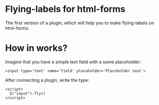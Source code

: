 # Flying-labels for html-forms
The first version of a plugin, which will help you to make flying-labels on html-forms.
# How in works? 
Imagine that you have a simple text field with a some placeholder:
```bush
<input type='text' name='field' placeholder='Placeholder text'>
```
After connecting a plugin, write the type:
```bush
<script>
  $("input").fly()
</script>
```
